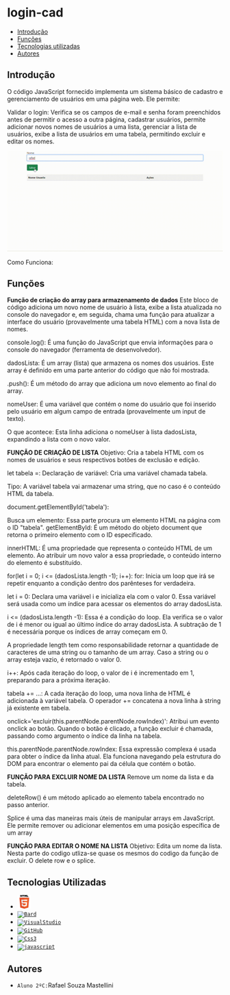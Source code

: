 # login-cad
* [Introdução](#introdução)
* [Funções](#funções)
* [Tecnologias utilizadas](#tecnologias-utilizadas)
* [Autores](#autores)

## Introdução
O código JavaScript fornecido implementa um sistema básico de cadastro e gerenciamento de usuários em uma página web. Ele permite:

Validar o login: Verifica se os campos de e-mail e senha foram preenchidos antes de permitir o acesso a outra página, cadastrar usuários,  permite adicionar novos nomes de usuários a uma lista, gerenciar a lista de usuários, exibe a lista de usuários em uma tabela, permitindo excluir e editar os nomes.

![Site](/img/Edita-exclui.gif)

Como Funciona:
## Funções
**Função de criação do array para armazenamento de dados**
Este bloco de código adiciona um novo nome de usuário à lista, exibe a lista atualizada no console do navegador e, em seguida, chama uma função para atualizar a interface do usuário (provavelmente uma tabela HTML) com a nova lista de nomes.

console.log(): É uma função do JavaScript que envia informações para o console do navegador (ferramenta de desenvolvedor).

dadosLista: É um array (lista) que armazena os nomes dos usuários. Este array é definido em uma parte anterior do código que não foi mostrada.

.push(): É um método do array que adiciona um novo elemento ao final do array.

nomeUser: É uma variável que contém o nome do usuário que foi inserido pelo usuário em algum campo de entrada (provavelmente um input de texto).

O que acontece: Esta linha adiciona o nomeUser à lista dadosLista, expandindo a lista com o novo valor.

**FUNÇÃO DE CRIAÇÃO DE LISTA**
Objetivo: Cria a tabela HTML com os nomes de usuários e seus respectivos botões de exclusão e edição.

let tabela =:
Declaração de variável: Cria uma variável chamada tabela.

Tipo: A variável tabela vai armazenar uma string, que no caso é o conteúdo HTML da tabela.

document.getElementById('tabela'):

Busca um elemento: Essa parte procura um elemento HTML na página com o ID "tabela".
getElementById: É um método do objeto document que retorna o primeiro elemento com o ID especificado.

innerHTML: É uma propriedade que representa o conteúdo HTML de um elemento. Ao atribuir um novo valor a essa propriedade, o conteúdo interno do elemento é substituído.

for(let i = 0; i <= (dadosLista.length -1); i++):
for: Inicia um loop que irá se repetir enquanto a condição dentro dos parênteses for verdadeira.

let i = 0: Declara uma variável i e inicializa ela com o valor 0. Essa variável será usada como um índice para acessar os elementos do array dadosLista.

i <= (dadosLista.length -1): Essa é a condição do loop. Ela verifica se o valor de i é menor ou igual ao último índice do array dadosLista. A subtração de 1 é necessária porque os índices de array começam em 0.

A propriedade length tem como responsabilidade retornar a quantidade de caracteres de uma string ou o tamanho de um array. Caso a string ou o array esteja vazio, é retornado o valor 0.

i++: Após cada iteração do loop, o valor de i é incrementado em 1, preparando para a próxima iteração.

tabela += ...: A cada iteração do loop, uma nova linha de HTML é adicionada à variável tabela. O operador += concatena a nova linha à string já existente em tabela.

onclick='excluir(this.parentNode.parentNode.rowIndex)': Atribui um evento onclick ao botão. Quando o botão é clicado, a função excluir é chamada, passando como argumento o índice da linha na tabela.

this.parentNode.parentNode.rowIndex: Essa expressão complexa é usada para obter o índice da linha atual. Ela funciona navegando pela estrutura do DOM para encontrar o elemento <tr> pai da célula que contém o botão.

**FUNÇÃO PARA EXCLUIR NOME DA LISTA**
Remove um nome da lista e da tabela.

deleteRow() é um método aplicado ao elemento tabela encontrado no passo anterior.

Splice é uma das maneiras mais úteis de manipular arrays em JavaScript. Ele permite remover ou adicionar elementos em uma posição específica de um array

**FUNÇÃO PARA EDITAR O NOME NA LISTA**
Objetivo: Edita um nome da lista.
Nesta parte do codigo utliza-se quase os mesmos do codigo da função de excluir. O delete row e o splice.

## Tecnologias Utilizadas
* [<code><img height="32" src="https://raw.githubusercontent.com/github/explore/80688e429a7d4ef2fca1e82350fe8e3517d3494d/topics/html/html.png" alt="HTML5"/></code>](https://developer.mozilla.org/pt-BR/docs/Web/HTML)
* [<code><img height="32" src="https://blog.netscandigital.com/wp-content/uploads/2023/07/O-que-e-o-Google-Bard.png" alt="Bard"/></code>](https://bard.google.com/chat?hl=pt)
* [<code><img height="32" src="https://img.shields.io/badge/VSCode-0078D4?style=for-the-badge&logo=visual%20studio%20code&logoColor=white" alt="VisualStudio"/></code>](https://code.visualstudio.com/)
* [<code><img height="32" src="https://img.shields.io/badge/GitHub-100000?style=for-the-badge&logo=github&logoColor=white" alt="GitHub"/></code>](https://github.com/)
* [<code><img height="32" src="https://upload.wikimedia.org/wikipedia/commons/thumb/d/d5/CSS3_logo_and_wordmark.svg/1200px-CSS3_logo_and_wordmark.svg.png" alt="Css3"/></code>](https://developer.mozilla.org/pt-BR/docs/Web/CSS)
* [<code><img height="32" src="https://upload.wikimedia.org/wikipedia/commons/thumb/9/99/Unofficial_JavaScript_logo_2.svg/1200px-Unofficial_JavaScript_logo_2.svg.png" alt="javascript"/></code>](https://developer.mozilla.org/pt-BR/docs/Web/JavaScript)

## Autores
* ``Aluno 2ºC:``Rafael Souza Mastellini